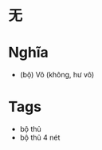 # 无

# Nghĩa
* (bộ) Vô (không, hư vô)

# Tags
* bộ thủ
*  bộ thủ 4 nét

<script>window.HANZI_FIELD='无';</script>
